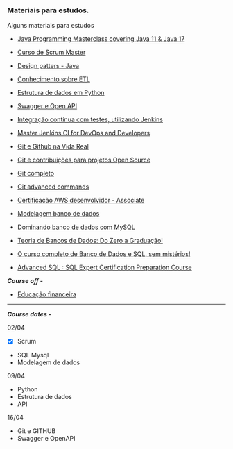 ### Materiais para estudos.

Alguns materiais para estudos

- [Java Programming Masterclass covering Java 11 & Java 17](https://www.udemy.com/course/java-the-complete-java-developer-course/learn/lecture/3133056?start=0#overview)

- [Curso de Scrum Master](https://www.udemy.com/course/formacao-total-em-scrum/learn/lecture/9911450#overview)
- [Design patters - Java](https://www.udemy.com/course/design-patterns-java/learn/lecture/8061670?start=15#overview)

- [Conhecimento sobre ETL](https://www.udemy.com/course/curso-pentaho-data-integration-pdi-kettle-bi-etl-essencial/learn/lecture/14516796?start=0#overview)

- [Estrutura de dados em Python](https://www.udemy.com/course/estrutura-de-dados-e-algoritmos-python-guia-completo/learn/lecture/20995778?start=180#overview)

- [Swagger e Open API](https://www.udemy.com/course/aprenda-a-criar-especificacoes-de-apis-com-swagger-e-openapi/learn/lecture/13005518?start=555#overview)

- [Integração contínua com testes, utilizando Jenkins](https://www.udemy.com/course/integracao-continua-jenkins/learn/lecture/18549580?start=0#overview)

- [Master Jenkins CI for DevOps and Developers](https://www.udemy.com/course/draft/1034400/learn/lecture/6159106?start=0#overview)

- [Git e Github na Vida Real](https://www.udemy.com/course/git-e-github-na-vida-real/learn/lecture/9055594#overview)

- [Git e contribuições para projetos Open Source](https://www.udemy.com/course/git-e-github/learn/lecture/6995588#overview)

- [Git completo](https://www.udemy.com/course/git-completo-do-basico-ao-avancado/learn/quiz/4716212#overview)

- [Git advanced commands](https://www.udemy.com/course/git-advanced-commands/learn/lecture/8224568?start=15#overview)

- [Certificação AWS desenvolvidor - Associate](https://www.udemy.com/course/aws-developer/learn/lecture/14994766?start=0#overview)

- [Modelagem banco de dados](https://www.udemy.com/course/modelagem-de-dados-em-banco-de-dados-relacional/learn/lecture/2509382?start=15#overview)

- [Dominando banco de dados com MySQL](https://www.udemy.com/course/curso-mysql/learn/lecture/5008840?start=195#overview)

- [Teoria de Bancos de Dados: Do Zero a Graduação!](https://www.udemy.com/course/arquitetura-interna-banco-de-dados/learn/lecture/11303734#overview)

- [O curso completo de Banco de Dados e SQL, sem mistérios!](https://www.udemy.com/course/bancos-de-dados-relacionais-basico-avancado/learn/lecture/6070838#overview)

- [Advanced SQL : SQL Expert Certification Preparation Course](https://www.udemy.com/course/sql-advanced/learn/lecture/12677804#overview)


***Course off -***

- [Educação financeira](https://www.udemy.com/course/curso-completo-de-educacao-financeira/learn/lecture/12461254?start=0#overview)

----

***Course dates -***


02/04
- [x] Scrum
- SQL Mysql
- Modelagem de dados  
  
09/04

- Python
- Estrutura de dados
- API

16/04

- Git e GITHUB
- Swagger e OpenAPI